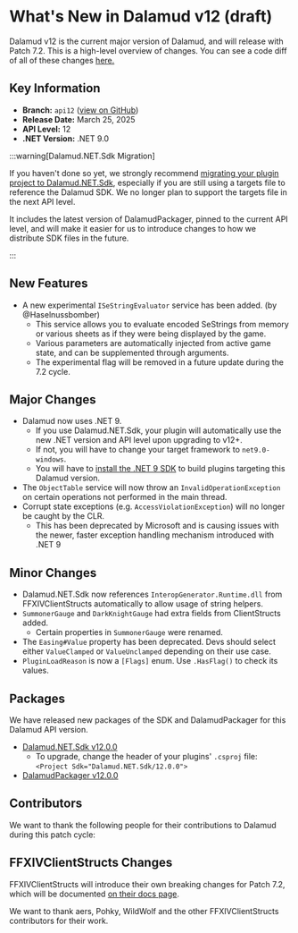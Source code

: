 # What's New in Dalamud v12 (draft)

Dalamud v12 is the current major version of Dalamud, and will release with Patch
7.2. This is a high-level overview of changes. You can see a code diff of all of
these changes [here.](https://github.com/goatcorp/dalamud/compare/master...net9)

## Key Information

- **Branch:** `api12`
  ([view on GitHub](https://github.com/goatcorp/Dalamud/tree/net9))
- **Release Date:** March 25, 2025
- **API Level:** 12
- **.NET Version:** .NET 9.0

:::warning[Dalamud.NET.Sdk Migration]

If you haven't done so yet, we strongly recommend [migrating your plugin project to Dalamud.NET.Sdk](/plugin-development/how-tos/v12-sdk-migration),
especially if you are still using a targets file to reference the Dalamud SDK. We no longer plan to support the targets file in the next API level.

It includes the latest version of DalamudPackager, pinned to the current API level, and will make it easier for us to introduce changes to how we
distribute SDK files in the future.

:::

## New Features

- A new experimental `ISeStringEvaluator` service has been added. (by @Haselnussbomber)
    - This service allows you to evaluate encoded SeStrings from memory or various sheets as if they were being displayed by the game.
    - Various parameters are automatically injected from active game state, and can be supplemented through arguments.
    - The experimental flag will be removed in a future update during the 7.2 cycle.

## Major Changes

- Dalamud now uses .NET 9.
    - If you use Dalamud.NET.Sdk, your plugin will automatically use the new .NET version and API level upon upgrading to v12+.
    - If not, you will have to change your target framework to `net9.0-windows`.
    - You will have to [install the .NET 9 SDK](https://dotnet.microsoft.com/en-us/download/dotnet/9.0) to build plugins targeting this Dalamud version.
- The `ObjectTable` service will now throw an `InvalidOperationException` on certain operations not performed in the main thread.
- Corrupt state exceptions (e.g. `AccessViolationException`) will no longer be caught by the CLR.
    - This has been deprecated by Microsoft and is causing issues with the newer, faster exception handling mechanism introduced with .NET 9

## Minor Changes

- Dalamud.NET.Sdk now references `InteropGenerator.Runtime.dll` from FFXIVClientStructs automatically to allow usage of string helpers.
- `SummonerGauge` and `DarkKnightGauge` had extra fields from ClientStructs added.
    - Certain properties in `SummonerGauge` were renamed.
- The `Easing#Value` property has been deprecated. Devs should select either `ValueClamped` or `ValueUnclamped` depending on their use case.
- `PluginLoadReason` is now a `[Flags]` enum. Use `.HasFlag()` to check its values.

## Packages

We have released new packages of the SDK and DalamudPackager for this Dalamud API version.
- [Dalamud.NET.Sdk v12.0.0](https://www.nuget.org/packages/Dalamud.NET.Sdk/12.0.0)
    - To upgrade, change the header of your plugins' `.csproj` file: `<Project Sdk="Dalamud.NET.Sdk/12.0.0">`
- [DalamudPackager v12.0.0](https://www.nuget.org/packages/DalamudPackager/12.0.0)

## Contributors

We want to thank the following people for their contributions to Dalamud during
this patch cycle:

## FFXIVClientStructs Changes

FFXIVClientStructs will introduce their own breaking changes for Patch 7.2, which will be documented 
[on their docs page](https://ffxiv.wildwolf.dev/docs/breaking/7.2.html).

We want to thank aers, Pohky, WildWolf and the other FFXIVClientStructs contributors for their work.
